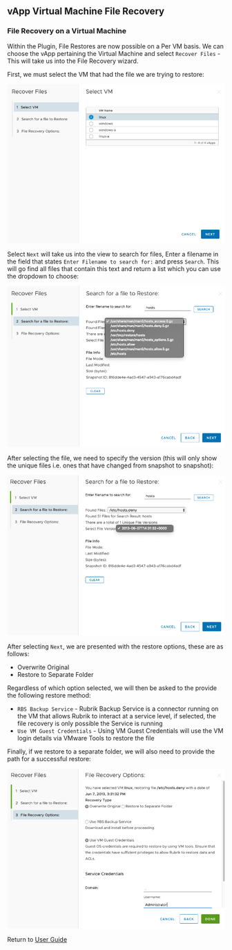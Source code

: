 ## vApp Virtual Machine File Recovery

### File Recovery on a Virtual Machine

Within the Plugin, File Restores are now possible on a Per VM basis. We can choose the vApp pertaining the Virtual Machine and select `Recover Files` - This will take us into the File Recovery wizard.

First, we must select the VM that had the file we are trying to restore:

![alt-text](../img/img36.png)

Select `Next` will take us into the view to search for files, Enter a filename in the field that states `Enter Filename to search for:` and press `Search`. This will go find all files that contain this text and return a list which you can use the dropdown to choose:

![alt-text](../img/img37.png)

After selecting the file, we need to specify the version (this will only show the unique files i.e. ones that have changed from snapshot to snapshot):

![alt-text](../img/img38.png)

After selecting `Next`, we are presented with the restore options, these are as follows:

* Overwrite Original
* Restore to Separate Folder

Regardless of which option selected, we will then be asked to the provide the following restore method:

* `RBS Backup Service` - Rubrik Backup Service is a connector running on the VM that allows Rubrik to interact at a service level, if selected, the file recovery is only possible the Service is running
* `Use VM Guest Credentials` - Using VM Guest Credentials will use the VM login details via VMware Tools to restore the file

Finally, if we restore to a separate folder,  we will also need to provide the path for a successful restore:

![alt-text](../img/img39.png)

Return to [User Guide](../user-guide.md)
